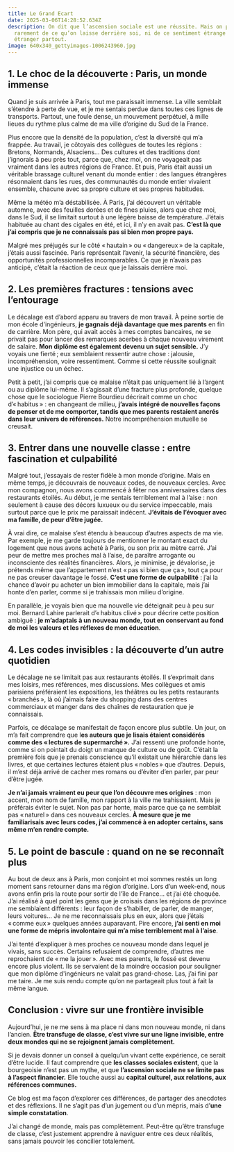 ```yaml
---
title: Le Grand Ecart
date: 2025-03-06T14:28:52.634Z
description: On dit que l’ascension sociale est une réussite. Mais on parle
  rarement de ce qu’on laisse derrière soi, ni de ce sentiment étrange d’être
  étranger partout.
image: 640x340_gettyimages-1006243960.jpg
---
```

## 1. Le choc de la découverte : Paris, un monde immense

Quand je suis arrivée à Paris, tout me paraissait immense. La ville semblait s’étendre à perte de vue, et je me sentais perdue dans toutes ces lignes de transports. Partout, une foule dense, un mouvement perpétuel, à mille lieues du rythme plus calme de ma ville d’origine du Sud de la France.

Plus encore que la densité de la population, c’est la diversité qui m’a frappée. Au travail, je côtoyais des collègues de toutes les régions : Bretons, Normands, Alsaciens… Des cultures et des traditions dont j’ignorais à peu près tout, parce que, chez moi, on ne voyageait pas vraiment dans les autres régions de France. Et puis, Paris était aussi un véritable brassage culturel venant du monde entier : des langues étrangères résonnaient dans les rues, des communautés du monde entier vivaient ensemble, chacune avec sa propre culture et ses propres habitudes.

Même la météo m’a déstabilisée. À Paris, j’ai découvert un véritable automne, avec des feuilles dorées et de fines pluies, alors que chez moi, dans le Sud, il se limitait surtout à une légère baisse de température. J’étais habituée au chant des cigales en été, et ici, il n’y en avait pas. **C’est là que j’ai compris que je ne connaissais pas si bien mon propre pays.**

Malgré mes préjugés sur le côté « hautain » ou « dangereux » de la capitale, j’étais aussi fascinée. Paris représentait l’avenir, la sécurité financière, des opportunités professionnelles incomparables. Ce que je n’avais pas anticipé, c’était la réaction de ceux que je laissais derrière moi.

## 2. Les premières fractures : tensions avec l’entourage

Le décalage est d’abord apparu au travers de mon travail. À peine sortie de mon école d'ingénieurs, **je gagnais déjà davantage que mes parents** en fin de carrière. Mon père, qui avait accès à mes comptes bancaires, ne se privait pas pour lancer des remarques acerbes à chaque nouveau virement de salaire. **Mon diplôme est également devenu un sujet sensible.** J’y voyais une fierté ; eux semblaient ressentir autre chose : jalousie, incompréhension, voire ressentiment. Comme si cette réussite soulignait une injustice ou un échec.

Petit à petit, j’ai compris que ce malaise n’était pas uniquement lié à l’argent ou au diplôme lui-même. Il s’agissait d’une fracture plus profonde, quelque chose que le sociologue Pierre Bourdieu décrirait comme un choc d’« habitus » : en changeant de milieu, **j’avais intégré de nouvelles façons de penser et de me comporter, tandis que mes parents restaient ancrés dans leur univers de références.** Notre incompréhension mutuelle se creusait.

## 3. Entrer dans une nouvelle classe : entre fascination et culpabilité

Malgré tout, j’essayais de rester fidèle à mon monde d’origine. Mais en même temps, je découvrais de nouveaux codes, de nouveaux cercles. Avec mon compagnon, nous avons commencé à fêter nos anniversaires dans des restaurants étoilés. Au début, je me sentais terriblement mal à l’aise : non seulement à cause des décors luxueux ou du service impeccable, mais surtout parce que le prix me paraissait indécent. **J’évitais de l’évoquer avec ma famille, de peur d’être jugée.**

À vrai dire, ce malaise s’est étendu à beaucoup d’autres aspects de ma vie. Par exemple, je me garde toujours de mentionner le montant exact du logement que nous avons acheté à Paris, ou son prix au mètre carré. J’ai peur de mettre mes proches mal à l’aise, de paraître arrogante ou inconsciente des réalités financières. Alors, je minimise, je dévalorise, je prétends même que l’appartement n’est « pas si bien que ça », tout ça pour ne pas creuser davantage le fossé. **C’est une forme de culpabilité** : j’ai la chance d’avoir pu acheter un bien immobilier dans la capitale, mais j’ai honte d’en parler, comme si je trahissais mon milieu d’origine.

En parallèle, je voyais bien que ma nouvelle vie déteignait peu à peu sur moi. Bernard Lahire parlerait d’« habitus clivé » pour décrire cette position ambiguë : **je m’adaptais à un nouveau monde, tout en conservant au fond de moi les valeurs et les réflexes de mon éducation**.

## 4. Les codes invisibles : la découverte d’un autre quotidien

Le décalage ne se limitait pas aux restaurants étoilés. Il s’exprimait dans mes loisirs, mes références, mes discussions. Mes collègues et amis parisiens préféraient les expositions, les théâtres ou les petits restaurants « branchés », là où j’aimais faire du shopping dans des centres commerciaux et manger dans des chaînes de restauration que je connaissais.

Parfois, ce décalage se manifestait de façon encore plus subtile. Un jour, on m’a fait comprendre que l**es auteurs que je lisais étaient considérés comme des « lectures de supermarché ».** J’ai ressenti une profonde honte, comme si on pointait du doigt un manque de culture ou de goût. C’était la première fois que je prenais conscience qu’il existait une hiérarchie dans les livres, et que certaines lectures étaient plus « nobles » que d’autres. Depuis, il m’est déjà arrivé de cacher mes romans ou d’éviter d’en parler, par peur d’être jugée.

**Je n’ai jamais vraiment eu peur que l’on découvre mes origines** : mon accent, mon nom de famille, mon rapport à la ville me trahissaient. Mais je préférais éviter le sujet. Non pas par honte, mais parce que ça ne semblait pas « naturel » dans ces nouveaux cercles. **À mesure que je me familiarisais avec leurs codes, j’ai commencé à en adopter certains, sans même m’en rendre compte.**

## 5. Le point de bascule : quand on ne se reconnaît plus

Au bout de deux ans à Paris, mon conjoint et moi sommes restés un long moment sans retourner dans ma région d’origine. Lors d’un week-end, nous avons enfin pris la route pour sortir de l'île de France… et j’ai été choquée. J’ai réalisé à quel point les gens que je croisais dans les régions de province me semblaient différents : leur façon de s’habiller, de parler, de manger, leurs voitures… Je ne me reconnaissais plus en eux, alors que j’étais « comme eux » quelques années auparavant. Pire encore, **j’ai senti en moi une forme de mépris involontaire qui m’a mise terriblement mal à l’aise**.

J’ai tenté d’expliquer à mes proches ce nouveau monde dans lequel je vivais, sans succès. Certains refusaient de comprendre, d’autres me reprochaient de « me la jouer ». Avec mes parents, le fossé est devenu encore plus violent. Ils se servaient de la moindre occasion pour souligner que mon diplôme d'ingénieurs ne valait pas grand-chose. Las, j’ai fini par me taire. Je me suis rendu compte qu’on ne partageait plus tout à fait la même langue.

## Conclusion : vivre sur une frontière invisible

Aujourd’hui, je ne me sens à ma place ni dans mon nouveau monde, ni dans l’ancien. **Être transfuge de classe, c’est vivre sur une ligne invisible, entre deux mondes qui ne se rejoignent jamais complètement.**

Si je devais donner un conseil à quelqu’un vivant cette expérience, ce serait d’être lucide. Il faut comprendre que **les classes sociales existent**, que la bourgeoisie n’est pas un mythe, et que **l’ascension sociale ne se limite pas à l’aspect financier.** Elle touche aussi au **capital culturel, aux relations, aux références communes.**

Ce blog est ma façon d’explorer ces différences, de partager des anecdotes et des réflexions. Il ne s’agit pas d’un jugement ou d’un mépris, mais d’**une simple constatation**.

J’ai changé de monde, mais pas complètement. Peut-être qu’être transfuge de classe, c’est justement apprendre à naviguer entre ces deux réalités, sans jamais pouvoir les concilier totalement.
